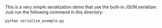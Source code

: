 This is a very simple serialization demo that use the built-in JSON serializer. Just run the following command in this directory:

`
python serialize_example.py
`